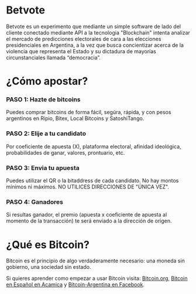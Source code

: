 # Betvote

Betvote es un experimento que mediante un simple software de lado del cliente conectado mediante API a la tecnologia "Blockchain" intenta analizar el mercado de predicciones electorales de cara a las elecciones presidenciales en Argentina, a la vez que busca concientizar acerca de la violencia que representa el Estado y su dictadura de mayorías circunstanciales llamada “democracia”.

# ¿Cómo apostar?

### PASO 1: Hazte de bitcoins

Puedes comprar bitcoins de forma fácil, segúra, rápida, y con pesos argentinos en Ripio, Bitex, Local Bitcoins y SatoshiTango.

### PASO 2: Elije a tu candidato

Por coeficiente de apuesta (X), plataforma electoral, afinidad ideológica, probabilidades de ganar, valores, prontuario, etc.

### PASO 3: Envia tu apuesta

Puedes utilizar el QR o la bitaddress de cada candidato. No hay montos mínimos ni máximos. NO UTILICES DIRECCIONES DE "ÚNICA VEZ".

### PASO 4: Ganadores

Si resultas ganador, el premio (apuesta x coeficiente de apuesta al momento de la transacción) te será enviado a la dirección de origen.

# ¿Qué es Bitcoin?

Bitcoin es el principio de algo verdaderamente necesario: una moneda sin gobierno, una sociedad sin estado.

Si quieres aprender como empezar a usar Bitcoin visita: [Bitcoin.org](https://bitcoin.org), [Bitcoin en Español en Acamica](https://www.acamica.com/cursos/47/bitcoin-en-espanol) y [Bitcoin-Argentina en Facebook](https://www.facebook.com/groups/BitcoinArg/).